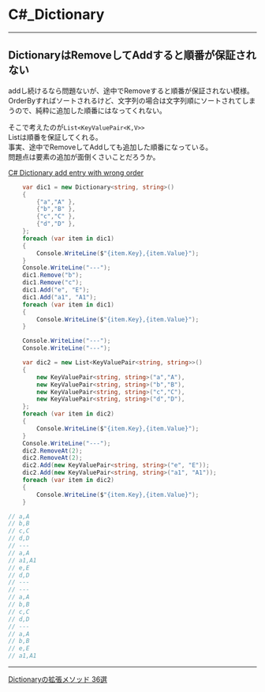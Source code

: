 # C#_Dictionary

---

## DictionaryはRemoveしてAddすると順番が保証されない

addし続けるなら問題ないが、途中でRemoveすると順番が保証されない模様。  
OrderByすればソートされるけど、文字列の場合は文字列順にソートされてしまうので、純粋に追加した順番にはなってくれない。  

そこで考えたのが`List<KeyValuePair<K,V>>`  
Listは順番を保証してくれる。  
事実、途中でRemoveしてAddしても追加した順番になっている。  
問題点は要素の追加が面倒くさいことだろうか。  

[C# Dictionary add entry with wrong order](https://stackoverflow.com/questions/24223344/c-sharp-dictionary-add-entry-with-wrong-order)  

``` C#
    var dic1 = new Dictionary<string, string>()
    {
        {"a","A" },
        {"b","B" },
        {"c","C" },
        {"d","D" },
    };
    foreach (var item in dic1)
    {
        Console.WriteLine($"{item.Key},{item.Value}");
    }
    Console.WriteLine("---");
    dic1.Remove("b");
    dic1.Remove("c");
    dic1.Add("e", "E");
    dic1.Add("a1", "A1");
    foreach (var item in dic1)
    {
        Console.WriteLine($"{item.Key},{item.Value}");
    }

    Console.WriteLine("---");
    Console.WriteLine("---");

    var dic2 = new List<KeyValuePair<string, string>>()
    {
        new KeyValuePair<string, string>("a","A"),
        new KeyValuePair<string, string>("b","B"),
        new KeyValuePair<string, string>("c","C"),
        new KeyValuePair<string, string>("d","D"),
    };
    foreach (var item in dic2)
    {
        Console.WriteLine($"{item.Key},{item.Value}");
    }
    Console.WriteLine("---");
    dic2.RemoveAt(2);
    dic2.RemoveAt(2);
    dic2.Add(new KeyValuePair<string, string>("e", "E"));
    dic2.Add(new KeyValuePair<string, string>("a1", "A1"));
    foreach (var item in dic2)
    {
        Console.WriteLine($"{item.Key},{item.Value}");
    }
```

``` C#
// a,A
// b,B
// c,C
// d,D
// ---
// a,A
// a1,A1
// e,E
// d,D
// ---
// ---
// a,A
// b,B
// c,C
// d,D
// ---
// a,A
// b,B
// e,E
// a1,A1
```

---

[Dictionaryの拡張メソッド 36選](https://qiita.com/soi/items/6ce0e0ddefdd062c026a)  
